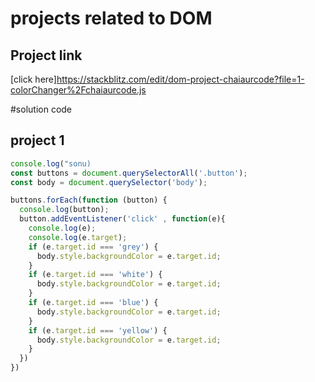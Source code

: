 # projects related to DOM

## Project link
[click here]https://stackblitz.com/edit/dom-project-chaiaurcode?file=1-colorChanger%2Fchaiaurcode.js

#solution code 
## project 1

```javascript
console.log("sonu)
const buttons = document.querySelectorAll('.button');
const body = document.querySelector('body');

buttons.forEach(function (button) {
  console.log(button);
  button.addEventListener('click' , function(e){
    console.log(e);
    console.log(e.target);
    if (e.target.id === 'grey') {
      body.style.backgroundColor = e.target.id;
    }
    if (e.target.id === 'white') {
      body.style.backgroundColor = e.target.id;
    }
    if (e.target.id === 'blue') {
      body.style.backgroundColor = e.target.id;
    }
    if (e.target.id === 'yellow') {
      body.style.backgroundColor = e.target.id;
    }
  })
})

```

